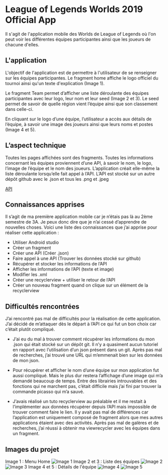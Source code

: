 # League of Legends Worlds 2019 Official App

Il s'agit de l'application mobile des Worlds de League of Legends où l'on peut voir les différentes équipes participantes ainsi que les joueurs de chacune d'elles.

## L'application
L'objectif de l'application est de permettre à l'utilisateur de se renseigner sur les équipes participantes.
Le fragment home affiche le logo officiel du tournoi ainsi qu'un texte d'explication (Image 1).
 
Le fragment Team permet d’afficher une liste déroulante des équipes participantes avec leur logo, leur nom et leur seed (Image 2 et 3).
Le seed permet de savoir de quelle région vient l’équipe ainsi que son classement dans celle-ci.

 
 

En cliquant sur le logo d’une équipe, l’utilisateur a accès aux détails de l’équipe, à savoir une image des joueurs ainsi que leurs noms et postes (Image 4 et 5).
 
 
## L’aspect technique
Toutes les pages affichées sont des fragments.
Toutes les informations concernant les équipes proviennent d’une API, à savoir le nom, le logo, l’image de l’équipe et le nom des joueurs.
L’application créait elle-même la liste déroulante lorsqu’elle fait appel à l’API.
L’API est stocké sur un autre dépôt github avec le .json et tous les .png et .jpeg

[API](https://raw.githubusercontent.com/Seb-Ber/repository-premier-app/master/data)

## Connaissances apprises
Il s’agit de ma première application mobile car je n’étais pas là au 2ème semestre de 3A.
Je peux donc dire que je n’ai cessé d’apprendre de nouvelles choses.
Voici une liste des connaissances que j’ai apprise pour réaliser cette application :
-	Utiliser Android studio
-	Créer un fragment
-	Créer une API (Créer .json)
-	Faire appel à une API (Trouver les données stocké sur github)
-	Récupérer et stocker les informations de l’API
-	Afficher les informations de l’API (texte et image)
-	Modifier les .xml
-	Créer une recyclerview + utiliser le retour de l’API
-	Créer un nouveau fragment quand on clique sur un élément de la recyclerview

## Difficultés rencontrées
J’ai rencontré pas mal de difficultés pour la réalisation de cette application.
J’ai décidé de m’attaquer dès le départ à l’API ce qui fut un bon choix car c’était plutôt compliqué.
-	J’ai eu du mal à trouver comment récupérer les informations du mon .json qui était stocké sur un dépôt git. Il n’y a quasiment aucun tutoriel en rapport avec l’utilisation d’un json présent dans un git. Après pas mal de recherches, j’ai trouvé une URL qui m’emmenait bien sur les données de mon json.

-	Pour récupérer et afficher le nom d’une équipe sur mon application fut aussi compliqué. Mais le plus dur restera l’affichage d’une image qui m’a demandé beaucoup de temps. Entre des librairies introuvables et des fonctions qui ne marchent pas, c’était difficile mais j’ai fini par trouver la commande picasso qui m’a sauvé.

-	J’avais réalisé un tuto recyclerview au préalable et il me restait à l’implémenter aux données récupérer depuis l’API mais impossible de trouver comment faire le lien. Il y avait pas mal de différences car l’application est uniquement composé de fragment alors que mes autres applications étaient avec des activités. Après pas mal de galères et de recherches, j’ai réussi à obtenir ma viewrecycler avec les équipes dans un fragment.

## Images du projet
Image 1 : Menu Home
![Image 1](https://raw.githubusercontent.com/Seb-Ber/repository-premier-app/master/Screenshot1.jpg)
Image 2 et 3 : Liste des équipes
![Image 2](https://raw.githubusercontent.com/Seb-Ber/repository-premier-app/master/Screenshot2.jpg)
![Image 3](https://raw.githubusercontent.com/Seb-Ber/repository-premier-app/master/Screenshot3.jpg)
Image 4 et 5 : Détails de l'équipe
![Image 4](https://raw.githubusercontent.com/Seb-Ber/repository-premier-app/master/Screenshot4.jpg)
![Image 5](https://raw.githubusercontent.com/Seb-Ber/repository-premier-app/master/Screenshot5.jpg)
